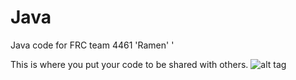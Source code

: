 Java
====

Java code for FRC team 4461 'Ramen' '

This is where you put your code to be shared with others.
![alt tag](2wCEAAkGBxQTEhQUExMWFhUXGRgaGBgYGBwYHRwcGiEaHB4bHh0gHCggHholHBwcITEhJSkrLi4uHB8zODQsNygtLiwBCgoKDg0OGxAQGzQkICQsLCwsLCwsLCwsLCwsLCwsLCwsLCwsLCwsLCwsLCwsLCwsLCwsLCwsLCwsLCwsLCwsLP)
